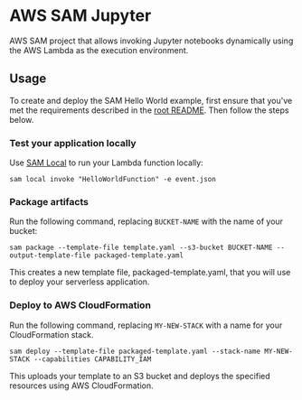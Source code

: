 # AWS SAM Jupyter 

AWS SAM project that allows invoking Jupyter notebooks dynamically using the AWS Lambda as the execution environment.

## Usage ##

To create and deploy the SAM Hello World example, first ensure that you've met the requirements described in the [root README](../../README.md). Then follow the steps below.

### Test your application locally ###

Use [SAM Local](https://github.com/awslabs/aws-sam-local) to run your Lambda function locally:

    sam local invoke "HelloWorldFunction" -e event.json

### Package artifacts ###

Run the following command, replacing `BUCKET-NAME` with the name of your bucket:

    sam package --template-file template.yaml --s3-bucket BUCKET-NAME --output-template-file packaged-template.yaml

This creates a new template file, packaged-template.yaml, that you will use to deploy your serverless application.

### Deploy to AWS CloudFormation ###

Run the following command, replacing `MY-NEW-STACK` with a name for your CloudFormation stack.

    sam deploy --template-file packaged-template.yaml --stack-name MY-NEW-STACK --capabilities CAPABILITY_IAM

This uploads your template to an S3 bucket and deploys the specified resources using AWS CloudFormation.
